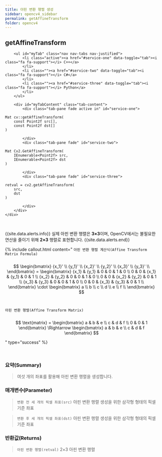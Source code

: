 ```yaml
---
title: 아핀 변환 행렬 생성
sidebar: opencv4_sidebar
permalink: getAffineTransform
folder: opencv4
---
```


<div class="row">
    <div class="col-lg-12">
        <h2 class="page-header">getAffineTransform</h2>
    </div>
    <div class="col-lg-12">

        <ul id="myTab" class="nav nav-tabs nav-justified">
            <li class="active"><a href="#service-one" data-toggle="tab"><i class="fa fa-support"></i> C++</a>
            </li>
            <li class=""><a href="#service-two" data-toggle="tab"><i class="fa fa-support"></i> C#</a>
            </li>
            <li class=""><a href="#service-three" data-toggle="tab"><i class="fa fa-support"></i> Python</a>
            </li>
        </ul>

        <div id="myTabContent" class="tab-content">
            <div class="tab-pane fade active in" id="service-one">
<pre class="prettyprint"><code class="language-cpp">Mat cv::getAffineTransform(
    const Point2f src[],
    const Point2f dst[]
)</code></pre>
            </div>
            <div class="tab-pane fade" id="service-two">
<pre class="prettyprint"><code class="language-cs">Mat Cv2.GetAffineTransform(
    IEnumerable&lt;Point2f&gt; src,
    IEnumerable&lt;Point2f&gt; dst
)</code></pre>
            </div>
            <div class="tab-pane fade" id="service-three">
<pre class="prettyprint"><code class="language-py">retval = cv2.getAffineTransform(
    src,
    dst
)</code></pre>
            </div>
        </div>
    </div>
</div>

<br>

{{site.data.alerts.info}}
실제 아핀 변환 행렬은 <b>3×3</b>이며, OpenCV에서는 불필요한 연산을 줄이기 위해 <b>2×3</b> 행렬로 표현합니다.
{{site.data.alerts.end}}

{% include callout.html content="
`아핀 변환 행렬 계산식(Affine Transform Matrix Formula)`
<br><br>
$$ \begin{bmatrix} {x_1}' \\ {y_1}' \\ {x_2}' \\ {y_2}' \\ {x_3}' \\ {y_3}' \\ \end{bmatrix} = \begin{bmatrix} {x_1} & {y_1} & 0 & 0 & 1 & 0 \\ 0 & 0 & {x_1} & {y_1} & 0 & 1 \\ {x_2} & {y_2} & 0 & 0 & 1 & 0 \\ 0 & 0 & {x_2} & {y_2} & 0 & 1 \\ {x_3} & {y_3} & 0 & 0 & 1 & 0 \\ 0 & 0 & {x_3} & {y_3} & 0 & 1 \\ \end{bmatrix} \cdot \begin{bmatrix} a \\ b \\ c \\ d \\ e \\ f \\ \end{bmatrix} $$
<br><br>
`아핀 변환 행렬(Affine Transform Matrix)`
<br><br>
$$ \text{matrix} = \begin{bmatrix} a & b & e \\ c & d & f \\ 0 & 0 & 1 \end{bmatrix} \Rightarrow  \begin{bmatrix} a & b & e \\ c & d & f \end{bmatrix} $$

" type="success" %}

<br>

### 요약(Summary)

> 여섯 개의 좌표를 활용해 아핀 변환 행렬을 생성합니다.

### 매개변수(Parameter)

> `변환 전 세 개의 픽셀 좌표(src)` 아핀 변환 행렬 생성을 위한 삼각형 형태의 픽셀 기준 좌표

> `변환 후 세 개의 픽셀 좌표(dst)` 아핀 변환 행렬 생성을 위한 삼각형 형태의 픽셀 기준 좌표

### 반환값(Returns)

> `아핀 변환 행렬(retval)` 2×3 아핀 변환 행렬